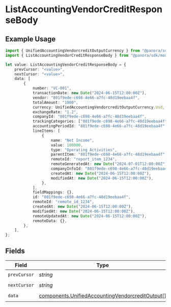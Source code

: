 # ListAccountingVendorCreditResponseBody

## Example Usage

```typescript
import { UnifiedAccountingVendorcreditOutputCurrency } from "@panora/sdk/models/components";
import { ListAccountingVendorCreditResponseBody } from "@panora/sdk/models/operations";

let value: ListAccountingVendorCreditResponseBody = {
    prevCursor: "<value>",
    nextCursor: "<value>",
    data: [
        {
            number: "VC-001",
            transactionDate: new Date("2024-06-15T12:00:00Z"),
            vendor: "801f9ede-c698-4e66-a7fc-48d19eebaa4f",
            totalAmount: "1000",
            currency: UnifiedAccountingVendorcreditOutputCurrency.Usd,
            exchangeRate: "1.2",
            companyId: "801f9ede-c698-4e66-a7fc-48d19eebaa4f",
            trackingCategories: ["801f9ede-c698-4e66-a7fc-48d19eebaa4f"],
            accountingPeriodId: "801f9ede-c698-4e66-a7fc-48d19eebaa4f",
            lineItems: [
                {
                    name: "Net Income",
                    value: 100000,
                    type: "Operating Activities",
                    parentItem: "801f9ede-c698-4e66-a7fc-48d19eebaa4f",
                    remoteId: "report_item_1234",
                    remoteGeneratedAt: new Date("2024-07-01T12:00:00Z"),
                    companyInfoId: "801f9ede-c698-4e66-a7fc-48d19eebaa4f",
                    createdAt: new Date("2024-06-15T12:00:00Z"),
                    modifiedAt: new Date("2024-06-15T12:00:00Z"),
                },
            ],
            fieldMappings: {},
            id: "801f9ede-c698-4e66-a7fc-48d19eebaa4f",
            remoteId: "remote_id_1234",
            createdAt: new Date("2024-06-15T12:00:00Z"),
            modifiedAt: new Date("2024-06-15T12:00:00Z"),
            remoteUpdatedAt: new Date("2024-06-15T12:00:00Z"),
            remoteData: {},
        },
    ],
};
```

## Fields

| Field                                                                                                              | Type                                                                                                               | Required                                                                                                           | Description                                                                                                        |
| ------------------------------------------------------------------------------------------------------------------ | ------------------------------------------------------------------------------------------------------------------ | ------------------------------------------------------------------------------------------------------------------ | ------------------------------------------------------------------------------------------------------------------ |
| `prevCursor`                                                                                                       | *string*                                                                                                           | :heavy_check_mark:                                                                                                 | N/A                                                                                                                |
| `nextCursor`                                                                                                       | *string*                                                                                                           | :heavy_check_mark:                                                                                                 | N/A                                                                                                                |
| `data`                                                                                                             | [components.UnifiedAccountingVendorcreditOutput](../../models/components/unifiedaccountingvendorcreditoutput.md)[] | :heavy_check_mark:                                                                                                 | N/A                                                                                                                |